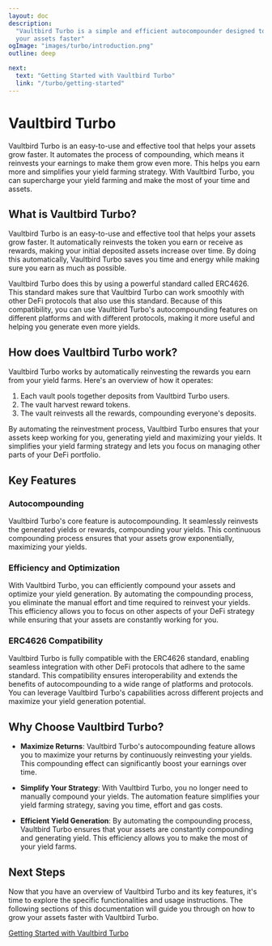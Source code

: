 ```yaml
---
layout: doc
description:
  "Vaultbird Turbo is a simple and efficient autocompounder designed to grow
  your assets faster"
ogImage: "images/turbo/introduction.png"
outline: deep

next:
  text: "Getting Started with Vaultbird Turbo"
  link: "/turbo/getting-started"
---
```


# Vaultbird Turbo

Vaultbird Turbo is an easy-to-use and effective tool that helps your assets grow
faster. It automates the process of compounding, which means it reinvests your
earnings to make them grow even more. This helps you earn more and simplifies
your yield farming strategy. With Vaultbird Turbo, you can supercharge your
yield farming and make the most of your time and assets.

## What is Vaultbird Turbo?

Vaultbird Turbo is an easy-to-use and effective tool that helps your assets grow
faster. It automatically reinvests the token you earn or receive as rewards,
making your initial deposited assets increase over time. By doing this
automatically, Vaultbird Turbo saves you time and energy while making sure you
earn as much as possible.

Vaultbird Turbo does this by using a powerful standard called ERC4626. This
standard makes sure that Vaultbird Turbo can work smoothly with other DeFi
protocols that also use this standard. Because of this compatibility, you can
use Vaultbird Turbo's autocompounding features on different platforms and with
different protocols, making it more useful and helping you generate even more
yields.

## How does Vaultbird Turbo work?

Vaultbird Turbo works by automatically reinvesting the rewards you earn from
your yield farms. Here's an overview of how it operates:

1. Each vault pools together deposits from Vaultbird Turbo users.
2. The vault harvest reward tokens.
3. The vault reinvests all the rewards, compounding everyone's deposits.

By automating the reinvestment process, Vaultbird Turbo ensures that your assets
keep working for you, generating yield and maximizing your yields. It simplifies
your yield farming strategy and lets you focus on managing other parts of your
DeFi portfolio.

## Key Features

### Autocompounding

Vaultbird Turbo's core feature is autocompounding. It seamlessly reinvests the
generated yields or rewards, compounding your yields. This continuous
compounding process ensures that your assets grow exponentially, maximizing your
yields.

### Efficiency and Optimization

With Vaultbird Turbo, you can efficiently compound your assets and optimize your
yield generation. By automating the compounding process, you eliminate the
manual effort and time required to reinvest your yields. This efficiency allows
you to focus on other aspects of your DeFi strategy while ensuring that your
assets are constantly working for you.

### ERC4626 Compatibility

Vaultbird Turbo is fully compatible with the ERC4626 standard, enabling seamless
integration with other DeFi protocols that adhere to the same standard. This
compatibility ensures interoperability and extends the benefits of
autocompounding to a wide range of platforms and protocols. You can leverage
Vaultbird Turbo's capabilities across different projects and maximize your yield
generation potential.

## Why Choose Vaultbird Turbo?

- **Maximize Returns**: Vaultbird Turbo's autocompounding feature allows you to
  maximize your returns by continuously reinvesting your yields. This
  compounding effect can significantly boost your earnings over time.

- **Simplify Your Strategy**: With Vaultbird Turbo, you no longer need to
  manually compound your yields. The automation feature simplifies your yield
  farming strategy, saving you time, effort and gas costs.

- **Efficient Yield Generation**: By automating the compounding process,
  Vaultbird Turbo ensures that your assets are constantly compounding and
  generating yield. This efficiency allows you to make the most of your yield
  farms.

## Next Steps

Now that you have an overview of Vaultbird Turbo and its key features, it's time
to explore the specific functionalities and usage instructions. The following
sections of this documentation will guide you through on how to grow your assets
faster with Vaultbird Turbo.

[Getting Started with Vaultbird Turbo](./getting-started.md)
